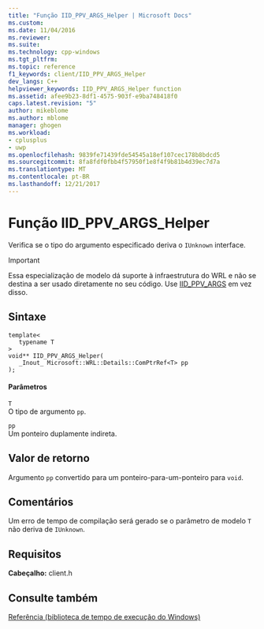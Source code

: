```yaml
---
title: "Função IID_PPV_ARGS_Helper | Microsoft Docs"
ms.custom: 
ms.date: 11/04/2016
ms.reviewer: 
ms.suite: 
ms.technology: cpp-windows
ms.tgt_pltfrm: 
ms.topic: reference
f1_keywords: client/IID_PPV_ARGS_Helper
dev_langs: C++
helpviewer_keywords: IID_PPV_ARGS_Helper function
ms.assetid: afee9b23-8df1-4575-903f-e9ba748418f0
caps.latest.revision: "5"
author: mikeblome
ms.author: mblome
manager: ghogen
ms.workload:
- cplusplus
- uwp
ms.openlocfilehash: 9839fe71439fde54545a18ef107cec178b8bdcd5
ms.sourcegitcommit: 8fa8fdf0fbb4f57950f1e8f4f9b81b4d39ec7d7a
ms.translationtype: MT
ms.contentlocale: pt-BR
ms.lasthandoff: 12/21/2017
---
```

# <a name="iidppvargshelper-function"></a>Função IID_PPV_ARGS_Helper
Verifica se o tipo do argumento especificado deriva o `IUnknown` interface.  
  
> [!IMPORTANT]
>  Essa especialização de modelo dá suporte à infraestrutura do WRL e não se destina a ser usado diretamente no seu código. Use [IID_PPV_ARGS](http://msdn.microsoft.com/library/windows/desktop/ee330727.aspx) em vez disso.  
  
## <a name="syntax"></a>Sintaxe  
  
```  
template<  
   typename T  
>  
void** IID_PPV_ARGS_Helper(  
   _Inout_ Microsoft::WRL::Details::ComPtrRef<T> pp  
);  
```  
  
#### <a name="parameters"></a>Parâmetros  
 `T`  
 O tipo de argumento `pp`.  
  
 `pp`  
 Um ponteiro duplamente indireta.  
  
## <a name="return-value"></a>Valor de retorno  
 Argumento `pp` convertido para um ponteiro-para-um-ponteiro para `void`.  
  
## <a name="remarks"></a>Comentários  
 Um erro de tempo de compilação será gerado se o parâmetro de modelo `T` não deriva de `IUnknown`.  
  
## <a name="requirements"></a>Requisitos  
 **Cabeçalho:** client.h  
  
## <a name="see-also"></a>Consulte também  
 [Referência (biblioteca de tempo de execução do Windows)](http://msdn.microsoft.com/en-us/00000000-0000-0000-0000-000000000000)